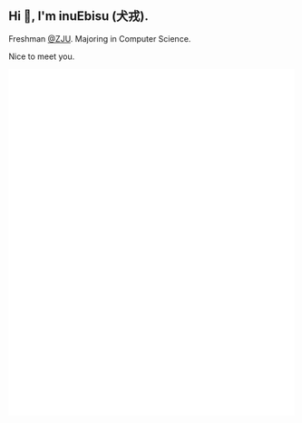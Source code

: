 ## Hi 👋, I'm inuEbisu (犬戎).

Freshman [@ZJU](https://www.zju.edu.cn/english/). Majoring in Computer Science.

Nice to meet you.

![Metrics](/github-metrics.svg)
